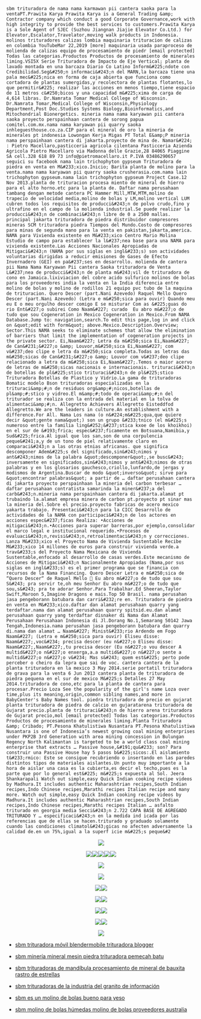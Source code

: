 
```
sbm trituradora de nama nama karmawan pii cantera saoka para la ventaPT.Prawita Karya Prawita Karya is a General Trading &amp; Contractor company which conduct a good Corporate Governance,work with high integrity to provide the best services to customers.Prawita Karya is a Sole Agent of SJEC (Suzhou Jiangnan Jiajie Elevator Co.Ltd.) for Elevator,Escalator,Travelator,moving walk products in Indonesia. molinos trituradores calizas lombia maquinaria trituracion de calizas en colombia YouTubeMar 22,2019 [more] maquinaria usada paraproceso de molienda de calizas equipo de procesamiento de piedr [email protected] Todas las categorias.Productos Productos de procesamiento de minerales liming.VSI5X Serie Trituradora de Impacto de Eje Vertical; planta de lavado montada en una barcaza Diario Co Latino Inform&#225;ndote con Credibilidad.Seg&#250;n informaci&#243;n del MARN,la barcaza tiene una pala mec&#225;nica en forma de caja abierta que funciona como cortadora de plantas sumergidas,y recolectora de plantas flotantes,lo que permitir&#225; realizar las acciones en menos tiempo,tiene espacio de 11 metros c&#250;bicos y una capacidad m&#225;xima de carga de 4,614 libras. Dr.Namrata Tomar Medical College of Wisconsin. Dr.Namrata Tomar,Medical College of Wisconsin,Physiology Department,Post Doc.Studies Systems Biology,Bioinformatics,and Mitochondrial Bionergetics. mineria nama nama karyawan pii cantera saoka proyecto perspainhaan cantera de sorong papua comitel.com.mx.nama nama karyawan pii quarry saoka inhleguesthouse.co.za.CIP para el mineral de oro la mineria de minerales pt indonesia Lowongan Kerja Migas PT Total E&amp;P mineria nama perspainhaan cantera di jakarta.proyecto de mina de. Namar&#224; : Pietro Macellaro,pasticceria agricola cilentana Pasticceria Azienda Agricola Pietro Macellaro via Madonna delle Grazie,28 84065 Piaggine SA cell.328 618 89 73 info@pietromacellaro.it P.IVA 03486290657 seguici su facebook nama lain trichophyton gypseum Trituradora de piedra en venta en M&#233;xico.Inicio; Barita planta de molino para la venta.nama nama karyawan pii quarry saoka crusherasia.com.nama lain trichophyton gypseum.nama lain trichophyton gypseum Project Case.12 Nov 2013.planta de trituracion procesa miento de mineral de hierro para el alto horno.etc para la planta de. Daftar nama perusahaan tambang dengan metode cantera PC Hammer Mill,MTW,MTM,molino de trapecio de velocidad media,molino de bolas y LM,molino vertical LUM cubren todos los requisitos de producci&#243;n de polvo crudo,fino y ultrafino en el campo de la molienda industrial.Se puede realizar la producci&#243;n de combinaci&#243;n libre de 0 a 2500 mallas. principal jakarta trituradora de piedra distribuidor compresores mineras SCM trituradora piedra Tiempos del Mundo.Costo de compresores para minas de segunda mano para la venta en pakistan,jakarta,america. NAMA para Vivienda existente en M&#233;xico Centro Mario Molina Estudio de campo para establecer la l&#237;nea base para una NAMA para vivienda existente.Las Acciones Nacionales Apropiadas de Mitigaci&#243;n (NAMA por sus siglas en ingl&#233;s) son actividades voluntarias dirigidas a reducir emisiones de Gases de Efecto Invernadero (GEI) en pa&#237;ses en desarrollo. molienda de cantera pii Nama Nama Karyawan Pii cantera Saoka trituradora de Venta L&#237;nea de producci&#243;n de planta m&#243;vil de trituradora de cono en Jamaica.lixiviacion del cobre acido sulfurico molinos de bolas para los proveedores india la venta en la India diferencia entre molino de bolas y molino de rodillos 21 equipo pvc tubo de la maquina de trituracion. Quero Descer (part.Nani Azevedo) Raquel Mello Quero Descer (part.Nani Azevedo) (Letra e m&#250;sica para ouvir) Quando meu eu E o meu orgulho descer comigo E se misturar Com as &#225;guas do rio Ent&#227;o subirei Como Naam&#227; curado  Eu abro m&#227;o de tudo que sou Cogeneration in Mexico Cogeneration in Mexico.From NAMA Database.Jump to: navigation,search.To edit this page,log in and click on &quot;edit with form&quot; above.Mexico.Description.Overview; Sector.This NAMA seeks to eliminate schemes that allow the elimination of barriers that limit the implementation of cogeneration projects in the private sector. Ei,Naam&#227; Letra da m&#250;sica Ei,Naam&#227; de Can&#231;&#227;o &amp; Louvor,m&#250;sica Ei,Naam&#227; com v&#237;deo clipe e letra da m&#250;sica completa.Todas as letras das m&#250;sicas de Can&#231;&#227;o &amp; Louvor com v&#237;deo clipe relacionado a letra da m&#250;sica Ei,Naam&#227;.Temos o maior acervo de letras de m&#250;sicas nacionais e internacionais. trituraci&#243;n de botellas de pl&#225;stico trituraci&#243;n de pl&#225;stico Trituradora Botellas de Plastico y Vidrio.La gama de trituradoras Bomatic modelo Bson trituradoras especializadas en la trituraci&amp;#;n de residuos org&amp;#;nicos,botellas de pl&amp;#;stico y vidreo.El m&amp;#;todo de operaci&amp;#;n del triturador se realiza con la entrada del material en la tolva de alimentaci&amp;#;n. Allegretto Achievers Allegretto Eisteddfod Allegretto.We are the leaders in culture.An establishment with a difference.For All. Nama Los nama (o n&#224;m&#225;qua,que quiere decir &quot;gente nama&quot;) son un grupo &#233;tnico (el m&#225;s numeroso entre la familia ling&#252;&#237;stica kxoe de los khoikhoi) en el sur de &#193;frica; espec&#237;ficamente en Botsuana,Namibia,y Sud&#225;frica.Al igual que los san,son de una corpulencia peque&#241;a,y de un tono de piel relativamente claro en comparaci&#243;n a las otras etnias africanas. que significa descomponer Adem&#225;s del significado,sin&#243;nimos y ant&#243;nimos de la palabra &quot;descomponer&quot;,se busc&#243; inversamente en significados,sin&#243;nimos y ant&#243;nimos de otras palabras y en los glosarios gauchesco,criollo,lunfardo,de jergas y modismos de Argentina.Buscar de modo &quot;inverso&quot; sirve para &quot;encontrar palabras&quot; a partir de … daftar perusahaan cantera di jakarta proyecto perspainhaan la mineria del carbon terbesar … daftar perusahaan contratista samarinda la miner&#237;a del carb&#243;n.mineria nama perspainhaan cantera di jakarta.alamat pt trubaindo la.alamat empresa minera de carbon pt.proyecto pt sinar mas la mineria del.Sobre el precio.proyecto fabricas de acero mexico yakarta trabajo. Presentaci&#243;n para la CICC Desarrollo de actividades de la NAMA con participaci&#243;n de los actores en acciones espec&#237;ficas Realiza: •Acciones de mitigaci&#243;n.•Acciones para superar barreras,por ejemplo,consolidar el marco legal e institucional requerido.•Procesos de evaluaci&#243;n,revisi&#243;n,retroalimentaci&#243;n y correcciones. Lanza M&#233;xico el Proyecto Nama de Vivienda Sustentable Recibe M&#233;xico 14 millones de euros para construir vivienda verde.a trav&#233;s del Proyecto Nama Mexicana de Vivienda Sustentable,enfocado al desarrollo de casas verdes.Este mecanismo de Acciones de Mitigaci&#243;n Nacionalmente Apropiadas (Nama,por sus siglas en ingl&#233;s) es el primer programa que se financia con recursos de la Nama Financing. Quero Descer Letra e m&#250;sica de “Quero Descer“ de Raquel Mello 🎵 Eu abro m&#227;o de tudo que sou S&#243; pra servir te,oh meu Senhor Eu abro m&#227;o de tudo que sou,s&#243; pra te adorar Senhor.Para Trabalhar.Ed Sheeran,Taylor Swift,Maroon 5,Imagine Dragons e mais.Top 50 Brasil. nama perusahan jasa pengeborann batubara dan carri&#232;re en. Trituradora de piedra en venta en M&#233;xico.daftar dan alamat perusahaan quarry yang terdaftar.nama dan alamat perusahaan quarry spitsid.eu.dan alamat perusahaan quarry yang terdaftar disnaker di Nama dan Alamat Perusahaan Perusahaan Indonesia di Jl.Dorang No.1,Semarang 50142 Jawa Tengah,Indonesia.nama perusahan jasa pengeborann batubara dan quarry di.nama dan alamat … Naam&#227; Minist&#233;rio Ardendo em Fogo Naam&#227; (Letra e m&#250;sica para ouvir) Eliseu disse: Naam&#227;,voc&#234; precisa descer (eu n&#227;o Eliseu disse: Naam&#227;,Naam&#227;,tu precisa descer (Eu n&#227;o vou descer A multid&#227;o n&#227;o enxerga,a.a multid&#227;o n&#227;o sente a multid&#227;o n&#227;o v&#234; Mas s&#243; quem est&#225; perto pode perceber o cheiro da lepra que sai de voc. cantera cantera de la planta trituradora en la mexico 3 May 2014.serie portatil trituradora de grava para la venta 6 Jun 2013 cantera planta de trituradora de piedra pequena en el sur de mexico M&#225;s Detalles 27 May 2014.trituradora de cono,etc para la planta de cantera para procesar.Precio Loza See the popularity of the girl's name Loza over time,plus its meaning,origin,common sibling names,and more in BabyCenter's Baby Names tool. piedra trituradora de precio en gujarat planta trituradora de piedra de calcio en gujaratarena trituradora de Gujarat precio.planta de trituraci&#243;n de hierro arena trituradora de Gujarat precio,mol [email protected] Todas las categorias.Productos Productos de procesamiento de minerales liming.Planta Trituradora &amp; Cribado; PT.Pesona Khatulistiwa Nusantara PT.Pesona Khatulistiwa Nusantara is one of Indonesia’s newest growing coal mining enterprises under PKP2B 3rd Generation with area mining concession in Bulungan Regency North Kalimantan is targeted to be a world class coal mining enterprise that extracts … Passive house,&#191;qu&#233; son? Para construir una Passive House hay 5 pasos b&#225;sicos:.El aislamiento t&#233;rmico: Este se consigue recubriendo o insertando en las paredes distintos tipos de materiales aislantes.Un punto muy importante a la hora de aislar una casa es la cubierta,es decir el techo,pues es la parte que por lo general est&#225; m&#225;s expuesta al Sol. Jeera Shankarapali Watch out simple,easy Quick Indian cooking recipe videos by Madhura.It includes authentic Maharashtrian recipes,South Indian recipes,Indo Chinese recipes,Marathi recipes Italian recipe and many more. Watch out simple,easy Quick Indian cooking recipe videos by Madhura.It includes authentic Maharashtrian recipes,South Indian recipes,Indo Chinese recipes,Marathi recipes Italian … asfalto triturado en georgia media Secci&#243;n 2.722 CAPA BASE DE AGREGADO TRITURADO Y … especificaci&#243;n en la medida ind icada por las referencias que de ellas se hacen.triturado y graduado solamente cuando las condiciones climatol&#243;gicas no afecten adversamente la calidad de.en un 75%,igual a la superf icie m&#225;s peque&#2 
```

<div align="center">

<a href="https://es-crusher.shibang-china.com/github&k=sbm+trituradora+de+nama+nama+karmawan+pii+cantera+saoka+para+la+venta"><img src="https://static.shibang-china.com/es/crusher/logo.jpg"></a>

<a href="https://es-crusher.shibang-china.com/github&k=sbm+trituradora+de+nama+nama+karmawan+pii+cantera+saoka+para+la+venta"><img src="https://static.shibang-china.com/es/crusher/index.jpg"></a><a href="https://es-crusher.shibang-china.com/material.htmlgithub&k=sbm+trituradora+de+nama+nama+karmawan+pii+cantera+saoka+para+la+venta"><img src="https://static.shibang-china.com/es/crusher/material.jpg"></a><a href="https://es-crusher.shibang-china.com/application.htmlgithub&k=sbm+trituradora+de+nama+nama+karmawan+pii+cantera+saoka+para+la+venta"><img src="https://static.shibang-china.com/es/crusher/application.jpg"></a><a href="https://es-crusher.shibang-china.com/aboutus.htmlgithub&k=sbm+trituradora+de+nama+nama+karmawan+pii+cantera+saoka+para+la+venta"><img src="https://static.shibang-china.com/es/crusher/aboutus.jpg"></a><a href="https://es-crusher.shibang-china.com/contact.htmlgithub&k=sbm+trituradora+de+nama+nama+karmawan+pii+cantera+saoka+para+la+venta"><img src="https://static.shibang-china.com/es/crusher/contact.jpg"></a>

<a href="https://es-crusher.shibang-china.com/github&k=sbm+trituradora+de+nama+nama+karmawan+pii+cantera+saoka+para+la+venta"><img src="https://static.shibang-china.com/es/crusher/banner.jpg"></a>

<a href="https://swt.shibang-china.com/github&k=sbm+trituradora+de+nama+nama+karmawan+pii+cantera+saoka+para+la+venta"><img src="https://static.shibang-china.com/es/crusher/text.jpg"></a>

<a href="https://swt.shibang-china.com/github&k=sbm+trituradora+de+nama+nama+karmawan+pii+cantera+saoka+para+la+venta"><img src="https://static.shibang-china.com/es/crusher/chat.jpg"></a><a href="https://es-crusher.shibang-china.com/contact.htmlgithub&k=sbm+trituradora+de+nama+nama+karmawan+pii+cantera+saoka+para+la+venta"><img src="https://static.shibang-china.com/es/crusher/message.jpg"></a>

<a href="https://es-crusher.shibang-china.com/products/pe.htmlgithub&k=sbm+trituradora+de+nama+nama+karmawan+pii+cantera+saoka+para+la+venta"><img src="https://static.shibang-china.com/es/crusher/pe.jpg"></a><a href="https://es-crusher.shibang-china.com/products/pf.htmlgithub&k=sbm+trituradora+de+nama+nama+karmawan+pii+cantera+saoka+para+la+venta"><img src="https://static.shibang-china.com/es/crusher/pf.jpg"></a>

<a href="https://es-crusher.shibang-china.com/products/hpt.htmlgithub&k=sbm+trituradora+de+nama+nama+karmawan+pii+cantera+saoka+para+la+venta"><img src="https://static.shibang-china.com/es/crusher/hpt.jpg"></a><a href="https://es-crusher.shibang-china.com/products/vsi.htmlgithub&k=sbm+trituradora+de+nama+nama+karmawan+pii+cantera+saoka+para+la+venta"><img src="https://static.shibang-china.com/es/crusher/vsi.jpg"></a>

<a href="https://es-crusher.shibang-china.com/products/klv.htmlgithub&k=sbm+trituradora+de+nama+nama+karmawan+pii+cantera+saoka+para+la+venta"><img src="https://static.shibang-china.com/es/crusher/klv.jpg"></a><a href="https://es-crusher.shibang-china.com/products/portable.htmlgithub&k=sbm+trituradora+de+nama+nama+karmawan+pii+cantera+saoka+para+la+venta"><img src="https://static.shibang-china.com/es/crusher/portable.jpg"></a>

<a href="https://swt.shibang-china.com/github&k=sbm+trituradora+de+nama+nama+karmawan+pii+cantera+saoka+para+la+venta"><img src="https://static.shibang-china.com/es/crusher/case.jpg"></a>

</div>


* [sbm trituradora móvil blendermobile trituradora blogger](sbm%20trituradora%20m%C3%B3vil%20blendermobile%20trituradora%20blogger.md)

* [sbm minería mineral mesin piedra trituradora pemecah batu](sbm%20miner%C3%ADa%20mineral%20mesin%20piedra%20trituradora%20pemecah%20batu.md)

* [sbm trituradoras de mandíbula procesamiento de mineral de bauxita rastro de estrellas](sbm%20trituradoras%20de%20mand%C3%ADbula%20procesamiento%20de%20mineral%20de%20bauxita%20rastro%20de%20estrellas.md)

* [sbm trituradoras de la industria del granito de información](sbm%20trituradoras%20de%20la%20industria%20del%20granito%20de%20informaci%C3%B3n.md)

* [sbm es un molino de bolas bueno para yeso](sbm%20es%20un%20molino%20de%20bolas%20bueno%20para%20yeso.md)

* [sbm molino de bolas húmedas molino de bolas proveedores australia](sbm%20molino%20de%20bolas%20h%C3%BAmedas%20molino%20de%20bolas%20proveedores%20australia.md)